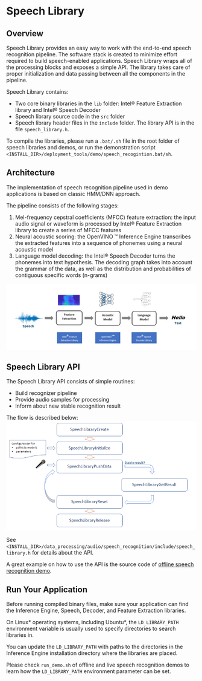 # Speech Library

## Overview

Speech Library provides an easy way to work with the end-to-end speech recognition pipeline.
The software stack is created to minimize effort required to build speech-enabled applications.
Speech Library wraps all of the processing blocks and exposes a simple API. The library takes care of proper initialization and data passing between all the components in the pipeline.

Speech Library contains:

- Two core binary libraries in the `lib` folder: Intel&reg; Feature Extraction library and Intel&reg; Speech Decoder
- Speech library source code in the `src` folder
- Speech library header files in the `include` folder. The library API is in the file `speech_library.h`.

To compile the libraries, please run a `.bat/.sh` file in the root folder of speech libraries and demos, or run the demonstration script `<INSTALL_DIR>/deployment_tools/demo/speech_recogintion.bat/sh`. 

## Architecture

The implementation of speech recognition pipeline used in demo applications is based on classic HMM/DNN approach.

The pipeline consists of the following stages:

1. Mel-frequency cepstral coefficients (MFCC) feature extraction: the input audio signal or waveform is processed by Intel&reg; Feature Extraction library to create a series of MFCC features
2. Neural acoustic scoring: the OpenVINO &trade; Inference Engine transcribes the extracted features into a sequence of phonemes using a neural acoustic model
3. Language model decoding: the Intel&reg; Speech Decoder turns the phonemes into text hypothesis. The decoding graph takes into account the grammar of the data, as well as the distribution and probabilities of contiguous specific words (n-grams)

![](./inference-engine/samples/speech_libs_and_demos/img/asr_pipeline.png)

## Speech Library API

The Speech Library API consists of simple routines:

* Build recognizer pipeline
* Provide audio samples for processing
* Inform about new stable recognition result

The flow is described below:
![](./inference-engine/samples/speech_libs_and_demos/img/speech_library_api.png)

See `<INSTALL_DIR>/data_processing/audio/speech_recognition/include/speech_library.h` for details about the API.

A great example on how to use the API is the source code of [offline speech recognition demo](./inference-engine/samples/speech_libs_and_demos/Offline_speech_recognition_demo.md).

## Run Your Application

Before running compiled binary files, make sure your application can find the Inference Engine, Speech, Decoder, and Feature Extraction libraries.

On Linux* operating systems, including Ubuntu*, the `LD_LIBRARY_PATH` environment variable is usually used to specify directories to search libraries in.

You can update the `LD_LIBRARY_PATH` with paths to the directories in the Inference Engine installation directory where the libraries are placed.

Please check `run_demo.sh` of offline and live speech recognition demos to learn how the `LD_LIBRARY_PATH` environment parameter can be set.
